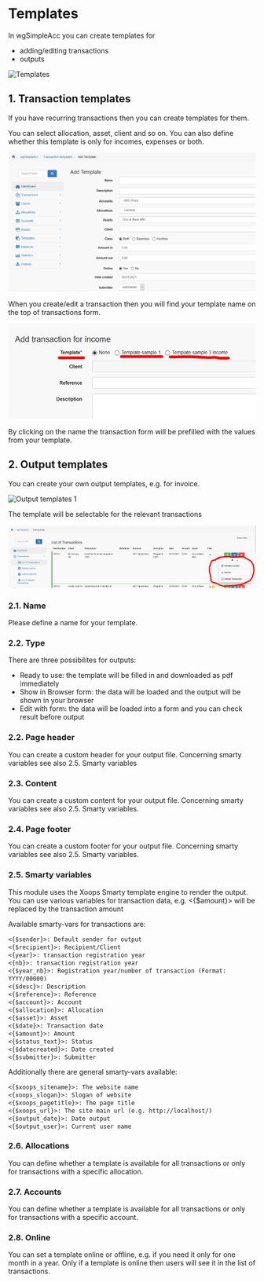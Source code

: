 # Templates

In wgSimpleAcc you can create templates for

* adding/editing transactions
* outputs

![Templates](../../.gitbook/assets/templates%20%281%29.png)

## 1. Transaction templates

If you have recurring transactions then you can create templates for them.

You can select allocation, asset, client and so on. You can also define whether this template is only for incomes, expenses or both.

![Transaction templates 1](../../.gitbook/assets/templates_tra_1%20%281%29.png)

When you create/edit a transaction then you will find your template name on the top of transactions form.

![Transaction templates 2](../../.gitbook/assets/templates_tra_2%20%282%29.png)

By clicking on the name the transaction form will be prefilled with the values from your template.

## 2. Output templates

You can create your own output templates, e.g. for invoice.

![Output templates 1](../../.gitbook/assets/templates_out_1%20%281%29.png)

The template will be selectable for the relevant transactions

![Output templates 2](../../.gitbook/assets/templates_out_2%20%281%29.png)

### 2.1. Name

Please define a name for your template.

### 2.2. Type

There are three possibilites for outputs:

* Ready to use: the template will be filled in and downloaded as pdf immediately
* Show in Browser form: the data will be loaded and the output will be shown in your browser
* Edit with form: the data will be loaded into a form and you can check result before output

### 2.2. Page header

You can create a custom header for your output file. Concerning smarty variables see also 2.5. Smarty variables

### 2.3. Content

You can create a custom content for your output file. Concerning smarty variables see also 2.5. Smarty variables.

### 2.4. Page footer

You can create a custom footer for your output file. Concerning smarty variables see also 2.5. Smarty variables.

### 2.5. Smarty variables

This module uses the Xoops Smarty template engine to render the output. You can use various variables for transaction data, e.g. &lt;{$amount}&gt; will be replaced by the transaction amount

Available smarty-vars for transactions are:

```text
<{$sender}>: Default sender for output
<{$recipient}>: Recipient/Client
<{year}>: transaction registration year
<{nb}>: transaction registration year
<{$year_nb}>: Registration year/number of transaction (Format: YYYY/00000)
<{$desc}>: Description
<{$reference}>: Reference
<{$account}>: Account
<{$allocation}>: Allocation
<{$asset}>: Asset
<{$date}>: Transaction date
<{$amount}>: Amount
<{$status_text}>: Status
<{$datecreated}>: Date created
<{$submitter}>: Submitter
```

Additionally there are general smarty-vars available:

```text
<{$xoops_sitename}>: The website name
<{xoops_slogan}>: Slogan of website
<{$xoops_pagetitle}>: The page title
<{$xoops_url}>: The site main url (e.g. http://localhost/)
<{$output_date}>: Date output
<{$output_user}>: Current user name
```

### 2.6. Allocations

You can define whether a template is available for all transactions or only for transactions with a specific allocation.

### 2.7. Accounts

You can define whether a template is available for all transactions or only for transactions with a specific account.

### 2.8. Online

You can set a template online or offline, e.g. if you need it only for one month in a year. Only if a template is online then users will see it in the list of transactions.

